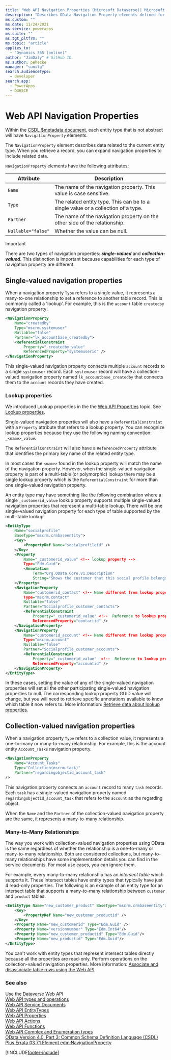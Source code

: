 ```yaml
---
title: "Web API Navigation Properties (Microsoft Dataverse)| Microsoft Docs"
description: "Describes OData Navigation Property elements defined for EntityTypes within the Dataverse Web API."
ms.custom: ""
ms.date: 11/24/2021
ms.service: powerapps
ms.suite: ""
ms.tgt_pltfrm: ""
ms.topic: "article"
applies_to: 
  - "Dynamics 365 (online)" 
author: "JimDaly" # GitHub ID
ms.author: pehecke
manager: "sunilg"
search.audienceType: 
  - developer
search.app: 
  - PowerApps
  - D365CE
---
```

# Web API Navigation Properties

Within the [CSDL $metadata document](web-api-service-documents.md#csdl-metadata-document), each entity type that is not abstract will have `NavigationProperty` elements.

The `NavigationProperty` element describes data related to the current entity type. When you retrieve a record, you can expand navigation properties to include related data.

`NavigationProperty` elements have the following attributes:


|Attribute |Description  |
|---------|---------|
|`Name`|The name of the navigation property. This value is case sensitive.|
|`Type`|The related entity type. This can be to a single value or a collection of a type.|
|`Partner`|The name of the navigation property on the other side of the relationship.|
|`Nullable="false"`|Whether the value can be null.|

> [!IMPORTANT]
> There are two types of navigation properties: ***single-valued*** and ***collection-valued***. This distinction is important because capabilities for each type of navigation property are different.

## Single-valued navigation properties

When a navigation property `Type` refers to a single value, it represents a many-to-one relationship to set a reference to another table record. This is commonly called a 'lookup'. For example, this is the `account` table `createdby` navigation property:

```xml
<NavigationProperty 
    Name="createdby" 
    Type="mscrm.systemuser" 
    Nullable="false" 
    Partner="lk_accountbase_createdby">
    <ReferentialConstraint 
        Property="_createdby_value" 
        ReferencedProperty="systemuserid" />
</NavigationProperty>
```

This single-valued navigation property connects multiple `account` records to a single `systemuser` record. Each `systemuser` record will have a collection-valued navigation property named `lk_accountbase_createdby` that connects them to the `account` records they have created.

### Lookup properties

We introduced Lookup properties in the the [Web API Properties](web-api-properties.md) topic. See [Lookup properties](web-api-properties.md#lookup-properties).

Single-valued navigation properties will also have a `ReferentialConstraint` with a `Property` attribute that refers to a lookup property. You can recognize lookup properties because they use the following naming convention: `_<name>_value`. 

The `ReferentialConstraint` will also have a `ReferencedProperty` attribute that identifies the primary key name of the related entity type.

In most cases the `<name>` found in the lookup property will match the name of the navigation property. However, when the single-valued navigation property is part of a multi-table (or polymorphic) lookup there may be a single lookup property which is the `ReferentialConstraint` for more than one single-valued navigation property.

An entity type may have something like the following combination where a single `_customerid_value` lookup property supports  multiple single-valued navigation properties that represent a multi-table lookup. There will be one single-valued navigation property for each type of table supported by the multi-table lookup.

```xml
<EntityType 
    Name="socialprofile" 
    BaseType="mscrm.crmbaseentity">
    <Key>
        <PropertyRef Name="socialprofileid" />
    </Key>
    <Property 
        Name="_customerid_value" <!-- lookup property -->
        Type="Edm.Guid">
        <Annotation 
            Term="Org.OData.Core.V1.Description" 
            String="Shows the customer that this social profile belongs to." />
    </Property>
    <NavigationProperty 
        Name="customerid_contact" <!-- Name different from lookup property -->
        Type="mscrm.contact" 
        Nullable="false" 
        Partner="Socialprofile_customer_contacts">
        <ReferentialConstraint 
            Property="_customerid_value" <!--  Reference to lookup property  -->
            ReferencedProperty="contactid" />
    </NavigationProperty>
    <NavigationProperty 
        Name="customerid_account" <!-- Name different from lookup property -->
        Type="mscrm.account" 
        Nullable="false" 
        Partner="Socialprofile_customer_accounts">
        <ReferentialConstraint 
            Property="_customerid_value"  <!--  Reference to lookup property  -->
            ReferencedProperty="accountid" />
    </NavigationProperty>
</EntityType>
```

In these cases, setting the value of any of the single-valued navigation properties will set all the other participating single-valued navigation properties to null. The corresponding lookup property GUID value will change, but you will need to retrieve specific annotations available to know which table it now refers to. More information: [Retrieve data about lookup properties](query-data-web-api.md#retrieve-data-about-lookup-properties).

## Collection-valued navigation properties

When a navigation property `Type` refers to a collection value, it represents a one-to-many or many-to-many relationship. For example, this is the account entity `Account_Tasks` navigation property.

```xml
<NavigationProperty 
    Name="Account_Tasks" 
    Type="Collection(mscrm.task)" 
    Partner="regardingobjectid_account_task" 
/>
```

This navigation property connects an `account` record to many `task` records. Each `task` has a single-valued navigation property named `regardingobjectid_account_task` that refers to the `account` as the regarding object.

When the `Name` and the `Partner` of the collection-valued navigation property are the same, it represents a many-to-many relationship.

### Many-to-Many Relationships

The way you work with collection-valued navigation properties using OData is the same regardless of whether the relationship is a one-to-many or many-to-many relationship. Both are considered collections, but many-to-many relationships have some implementation details you can find in the service documents. For most use cases, you can ignore them.

For example, every many-to-many relationship has an *intersect table* which supports it. These intersect tables have entity types that typically have just 4 read-only properties. The following is an example of an entity type for an intersect table that supports a many-to-many relationship between `customer` and `product` tables.

```xml
<EntityType Name="new_customer_product" BaseType="mscrm.crmbaseentity">
    <Key>
        <PropertyRef Name="new_customer_productid" />
    </Key>
    <Property Name="new_customerid" Type="Edm.Guid" />
    <Property Name="versionnumber" Type="Edm.Int64"/>
    <Property Name="new_customer_productid" Type="Edm.Guid"/>
    <Property Name="new_productid" Type="Edm.Guid"/>
</EntityType>
```

You can't work with entity types that represent intersect tables directly because all the properties are read-only. Perform operations on the collection-valued navigation properties. More information: [Associate and disassociate table rows using the Web API](associate-disassociate-entities-using-web-api.md)


### See also  

[Use the Dataverse Web API](overview.md)<br />
[Web API types and operations](web-api-types-operations.md)<br />
[Web API Service Documents](web-api-service-documents.md)<br />
[Web API EntityTypes](web-api-entitytypes.md)<br />
[Web API Properties](web-api-properties.md)<br />
[Web API Actions](web-api-actions.md)<br />
[Web API Functions](web-api-functions.md)<br />
[Web API Complex and Enumeration types](web-api-complex-enum-types.md)<br />
[OData Version 4.0. Part 3: Common Schema Definition Language (CSDL) Plus Errata 03 7.1 Element edm:NavigationProperty](https://docs.oasis-open.org/odata/odata/v4.0/errata03/os/complete/part3-csdl/odata-v4.0-errata03-os-part3-csdl-complete.html#_Toc453752537)<br />


[!INCLUDE[footer-include](../../../includes/footer-banner.md)]